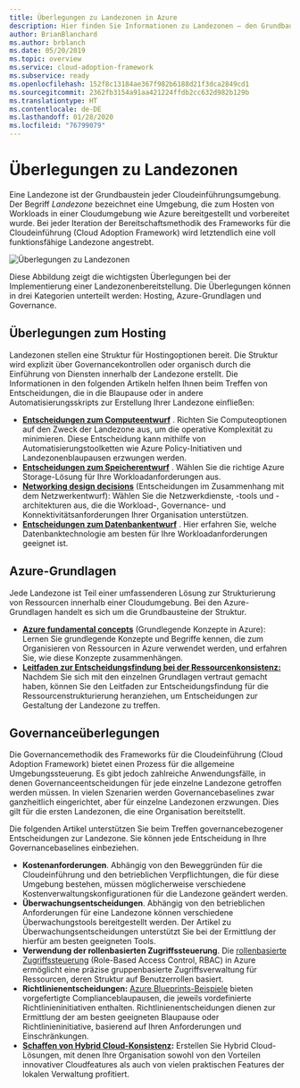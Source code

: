 ```yaml
---
title: Überlegungen zu Landezonen in Azure
description: Hier finden Sie Informationen zu Landezonen – den Grundbausteinen jeder Cloudeinführungsumgebung.
author: BrianBlanchard
ms.author: brblanch
ms.date: 05/20/2019
ms.topic: overview
ms.service: cloud-adoption-framework
ms.subservice: ready
ms.openlocfilehash: 152f8c13184ae367f982b6188d21f3dca2849cd1
ms.sourcegitcommit: 2362fb3154a91aa421224ffdb2cc632d982b129b
ms.translationtype: HT
ms.contentlocale: de-DE
ms.lasthandoff: 01/28/2020
ms.locfileid: "76799079"
---
```

# <a name="landing-zone-considerations"></a>Überlegungen zu Landezonen

Eine Landezone ist der Grundbaustein jeder Cloudeinführungsumgebung. Der Begriff *Landezone* bezeichnet eine Umgebung, die zum Hosten von Workloads in einer Cloudumgebung wie Azure bereitgestellt und vorbereitet wurde. Bei jeder Iteration der Bereitschaftsmethodik des Frameworks für die Cloudeinführung (Cloud Adoption Framework) wird letztendlich eine voll funktionsfähige Landezone angestrebt.

![Überlegungen zu Landezonen](../../_images/ready/landing-zone-considerations.png)

Diese Abbildung zeigt die wichtigsten Überlegungen bei der Implementierung einer Landezonenbereitstellung. Die Überlegungen können in drei Kategorien unterteilt werden: Hosting, Azure-Grundlagen und Governance.

## <a name="hosting-considerations"></a>Überlegungen zum Hosting

Landezonen stellen eine Struktur für Hostingoptionen bereit. Die Struktur wird explizit über Governancekontrollen oder organisch durch die Einführung von Diensten innerhalb der Landezone erstellt. Die Informationen in den folgenden Artikeln helfen Ihnen beim Treffen von Entscheidungen, die in die Blaupause oder in andere Automatisierungsskripts zur Erstellung Ihrer Landezone einfließen:

- **[Entscheidungen zum Computeentwurf](./compute-options.md)** . Richten Sie Computeoptionen auf den Zweck der Landezone aus, um die operative Komplexität zu minimieren. Diese Entscheidung kann mithilfe von Automatisierungstoolketten wie Azure Policy-Initiativen und Landezonenblaupausen erzwungen werden.
- **[Entscheidungen zum Speicherentwurf](./storage-options.md)** . Wählen Sie die richtige Azure Storage-Lösung für Ihre Workloadanforderungen aus.
- **[Networking design decisions](./networking-options.md)** (Entscheidungen im Zusammenhang mit dem Netzwerkentwurf): Wählen Sie die Netzwerkdienste, -tools und -architekturen aus, die die Workload-, Governance- und Konnektivitätsanforderungen Ihrer Organisation unterstützen.
- **[Entscheidungen zum Datenbankentwurf](./data-options.md)** . Hier erfahren Sie, welche Datenbanktechnologie am besten für Ihre Workloadanforderungen geeignet ist.

## <a name="azure-fundamentals"></a>Azure-Grundlagen

Jede Landezone ist Teil einer umfassenderen Lösung zur Strukturierung von Ressourcen innerhalb einer Cloudumgebung. Bei den Azure-Grundlagen handelt es sich um die Grundbausteine der Struktur.

- **[Azure fundamental concepts](./fundamental-concepts.md)** (Grundlegende Konzepte in Azure): Lernen Sie grundlegende Konzepte und Begriffe kennen, die zum Organisieren von Ressourcen in Azure verwendet werden, und erfahren Sie, wie diese Konzepte zusammenhängen.
- **[Leitfaden zur Entscheidungsfindung bei der Ressourcenkonsistenz:](../../decision-guides/resource-consistency/index.md)** Nachdem Sie sich mit den einzelnen Grundlagen vertraut gemacht haben, können Sie den Leitfaden zur Entscheidungsfindung für die Ressourcenstrukturierung heranziehen, um Entscheidungen zur Gestaltung der Landezone zu treffen.

## <a name="governance-considerations"></a>Governanceüberlegungen

Die Governancemethodik des Frameworks für die Cloudeinführung (Cloud Adoption Framework) bietet einen Prozess für die allgemeine Umgebungssteuerung. Es gibt jedoch zahlreiche Anwendungsfälle, in denen Governanceentscheidungen für jede einzelne Landezone getroffen werden müssen. In vielen Szenarien werden Governancebaselines zwar ganzheitlich eingerichtet, aber für einzelne Landezonen erzwungen. Dies gilt für die ersten Landezonen, die eine Organisation bereitstellt.

Die folgenden Artikel unterstützen Sie beim Treffen governancebezogener Entscheidungen zur Landezone. Sie können jede Entscheidung in Ihre Governancebaselines einbeziehen.

- **Kostenanforderungen**. Abhängig von den Beweggründen für die Cloudeinführung und den betrieblichen Verpflichtungen, die für diese Umgebung bestehen, müssen möglicherweise verschiedene Kostenverwaltungskonfigurationen für die Landezone geändert werden.
- **Überwachungsentscheidungen**. Abhängig von den betrieblichen Anforderungen für eine Landezone können verschiedene Überwachungstools bereitgestellt werden. Der Artikel zu Überwachungsentscheidungen unterstützt Sie bei der Ermittlung der hierfür am besten geeigneten Tools.
- **Verwendung der rollenbasierten Zugriffssteuerung**. Die [rollenbasierte Zugriffssteuerung](../considerations/roles.md) (Role-Based Access Control, RBAC) in Azure ermöglicht eine präzise gruppenbasierte Zugriffsverwaltung für Ressourcen, deren Struktur auf Benutzerrollen basiert.
- **Richtlinienentscheidungen:** [Azure Blueprints-Beispiele](https://docs.microsoft.com/azure/governance/blueprints/samples) bieten vorgefertigte Complianceblaupausen, die jeweils vordefinierte Richtlinieninitiativen enthalten. Richtlinienentscheidungen dienen zur Ermittlung der am besten geeigneten Blaupause oder Richtlinieninitiative, basierend auf Ihren Anforderungen und Einschränkungen.
- **[Schaffen von Hybrid Cloud-Konsistenz](./hybrid-consistency.md):** Erstellen Sie Hybrid Cloud-Lösungen, mit denen Ihre Organisation sowohl von den Vorteilen innovativer Cloudfeatures als auch von vielen praktischen Features der lokalen Verwaltung profitiert.
